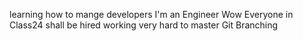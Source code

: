 learning how to mange developers
I'm an Engineer Wow
Everyone in Class24 shall be hired
working very hard to master Git Branching
